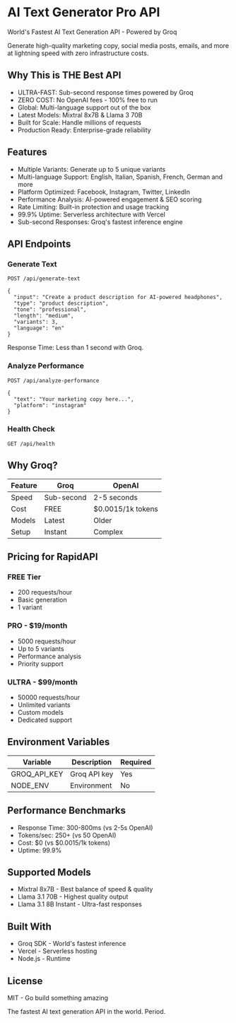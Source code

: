 # AI Text Generator Pro API

World's Fastest AI Text Generation API - Powered by Groq

Generate high-quality marketing copy, social media posts, emails, and more at lightning speed with zero infrastructure costs.

## Why This is THE Best API

- ULTRA-FAST: Sub-second response times powered by Groq
- ZERO COST: No OpenAI fees - 100% free to run
- Global: Multi-language support out of the box
- Latest Models: Mixtral 8x7B & Llama 3 70B
- Built for Scale: Handle millions of requests
- Production Ready: Enterprise-grade reliability

## Features

- Multiple Variants: Generate up to 5 unique variants
- Multi-language Support: English, Italian, Spanish, French, German and more
- Platform Optimized: Facebook, Instagram, Twitter, LinkedIn
- Performance Analysis: AI-powered engagement & SEO scoring
- Rate Limiting: Built-in protection and usage tracking
- 99.9% Uptime: Serverless architecture with Vercel
- Sub-second Responses: Groq's fastest inference engine

## API Endpoints

### Generate Text
```
POST /api/generate-text

{
  "input": "Create a product description for AI-powered headphones",
  "type": "product description",
  "tone": "professional",
  "length": "medium",
  "variants": 3,
  "language": "en"
}
```

Response Time: Less than 1 second with Groq.

### Analyze Performance
```
POST /api/analyze-performance

{
  "text": "Your marketing copy here...",
  "platform": "instagram"
}
```

### Health Check
```
GET /api/health
```

## Why Groq?

| Feature | Groq | OpenAI |
|---------|------|--------|
| Speed | Sub-second | 2-5 seconds |
| Cost | FREE | $0.0015/1k tokens |
| Models | Latest | Older |
| Setup | Instant | Complex |

## Pricing for RapidAPI

### FREE Tier
- 200 requests/hour
- Basic generation
- 1 variant

### PRO - $19/month
- 5000 requests/hour
- Up to 5 variants
- Performance analysis
- Priority support

### ULTRA - $99/month
- 50000 requests/hour
- Unlimited variants
- Custom models
- Dedicated support

## Environment Variables

| Variable | Description | Required |
|----------|-------------|----------|
| GROQ_API_KEY | Groq API key | Yes |
| NODE_ENV | Environment | No |

## Performance Benchmarks

- Response Time: 300-800ms (vs 2-5s OpenAI)
- Tokens/sec: 250+ (vs 50 OpenAI)
- Cost: $0 (vs $0.0015/1k tokens)
- Uptime: 99.9%

## Supported Models

- Mixtral 8x7B - Best balance of speed & quality
- Llama 3.1 70B - Highest quality output
- Llama 3.1 8B Instant - Ultra-fast responses

## Built With

- Groq SDK - World's fastest inference
- Vercel - Serverless hosting
- Node.js - Runtime

## License

MIT - Go build something amazing

The fastest AI text generation API in the world. Period.

